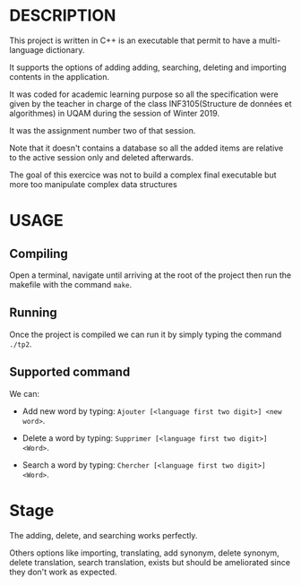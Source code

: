 # DESCRIPTION

This project is written in C++ is an executable that permit to have a multi-language dictionary.

It supports the options of adding adding, searching, deleting and importing contents in the application.

It was coded for academic learning purpose so all the specification were given by the teacher in charge of the class INF3105(Structure de données et algorithmes) in UQAM during the session of Winter 2019. 

It was the assignment number two of that session.

Note that it doesn't contains a database so all the added items are relative to the active session only and deleted afterwards.

The goal of this exercice was not to build a complex final executable but more too manipulate complex data structures

# USAGE

## Compiling

Open a terminal, navigate until arriving at the root of the project then run the makefile with the command `make`.

## Running 

Once the project is compiled we can run it by simply typing the command `./tp2`.

## Supported command

We can:

- Add new word by typing: `Ajouter [<language first two digit>] <new word>`.

- Delete a word by typing: `Supprimer [<language first two digit>] <Word>`.

- Search a word by typing: `Chercher [<language first two digit>] <Word>`.

# Stage

The adding, delete, and searching works perfectly. 

Others options like importing, translating, add synonym, delete synonym, delete translation, search translation, exists but should be ameliorated since they don't work as expected.